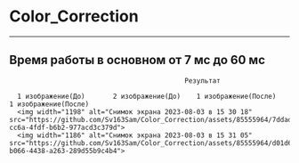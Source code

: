 # Color_Correction
-------------------
Время работы в основном от 7 мс до 60 мс
-----------------------------------------
                                                Результат

      1 изображение(До)       2 изображение(До)    1 изображение(После)    1 изображение(После)             
      <img width="1198" alt="Снимок экрана 2023-08-03 в 15 30 18" src="https://github.com/Sv163Sam/Color_Correction/assets/85555964/7ddad40e-cc6a-4fdf-b6b2-977acd3c379d">
      <img width="1186" alt="Снимок экрана 2023-08-03 в 15 31 05" src="https://github.com/Sv163Sam/Color_Correction/assets/85555964/d01d61f8-b066-4438-a263-289d55b9c4b4">

